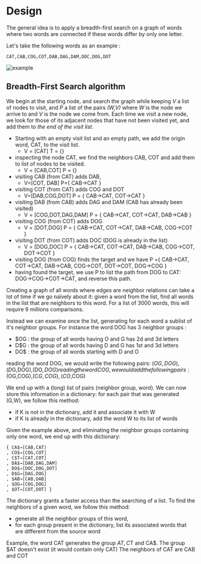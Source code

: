 # Design
The general idea is to apply a breadth-first search on a graph of words where two words are connected if these words differ by only one letter. 

Let's take the following words as an example : 
```
CAT,CAB,COG,COT,DAB,DAG,DAM,DOC,DOG,DOT
```
![example](/images/example.png)

## Breadth-First Search algorithm
We begin at the starting node, and search the graph while keeping _V_ a list of nodes to visit, and _P_ a list of the pairs _(W,V)_ where _W_ is the node we arrive to and _V_ is the node we come from. Each time we visit a new node, we look for those of its adjacent nodes that have not been visited yet, and add them to _the end of the visit list_.

- Starting with an empty visit list and an empty path, we add the origin word, CAT, to the visit list.
    - V = [CAT] T = {}
- inspecting the node CAT, we find the neighbors CAB, COT and add them to list of nodes to be visited.  
    - V = [CAB,COT]  P = {}
- visiting CAB (from CAT) adds DAB, 
    - V=[COT, DAB]  P={ CAB→CAT }
- visiting COT (from CAT) adds COG and DOT 
    - V=[DAB,COG,DOT] P = { CAB→CAT, COT→CAT }
- visiting DAB (from CAB) adds DAG and DAM (CAB has already been visited)  
    - V = [COG,DOT,DAG,DAM] P = { CAB→CAT, COT→CAT, DAB→CAB }
- visiting COG (from COT) adds DOG 
    - V = [DOT,DOG] P = { CAB→CAT, COT→CAT, DAB→CAB, COG→COT }
- visiting DOT (from COT) adds DOC (DOG is already in the list) 
    - V = [DOG,DOC] P = { CAB→CAT, COT→CAT, DAB→CAB, COG→COT, DOT→COT }
- visiting DOG (from COG) finds the target and we have 
    P ={ CAB→CAT, COT→CAT, DAB→CAB, COG→COT, DOT→COT, DOG→COG }
- having found the target, we use P to list the path from DOG to CAT: DOG→COG→COT→CAT, and reverse this path.


Creating a graph of all words where edges are neighbor relations can take a lot of time if we go naïvely about it: given a word from the list, find all words in the list that are neighbors to this word. For a list of 3000 words, this will require 9 millions comparisons.

Instead we can examine once the list, generating for each word a sublist of it's neighbor groups. For instance the word DOG has 3 neighbor groups : 
- $OG : the group of all words having O and G has 2d and 3d letters
- D$G : the group of all words having D and G has 1st and 3d letters
- DO$ : the group of all words starting with D and O

reading the word DOG, we would write the following pairs: ($OG,DOG),(D$G,DOG),(DO$,DOG)
reading the word COG, we would add the following pairs: ($OG,COG),(C$G,COG),(CO$,COG)

We end up with a (long) list of pairs (neighbor group, word). We can now store this information in a dictionary: for each pair that was generated (G,W), we follow this method: 
- if K is not in the dictionary, add it and associate it with W
- if K is already in the dictionary, add the word W to its list of words

Given the example above, and eliminating the neighbor groups containing only one word, we end up with this dictionary:
```
{ CA$→[CAB,CAT)
, CO$→[COG,COT]
, C$T→[CAT,COT]
, DA$→[DAB,DAG,DAM]
, DO$→[DOC,DOG,DOT]
, D$G→[DAG,DOG]
, $AB→[CAB,DAB]
, $OG→[COG,DOG]
, $OT→[COT,DOT] }
```
The dictionary grants a faster access than the searching of a list. To find the neighbors of a given word, we follow this method:
- generate all the neighbor groups of this word,
- for each group present in the dictionary, list its associated words that are different from the source word

Example, the word CAT generates the group $AT, C$T and CA$.
The group $AT doesn't exist (it would contain only CAT)
The neighbors of CAT are CAB and COT

